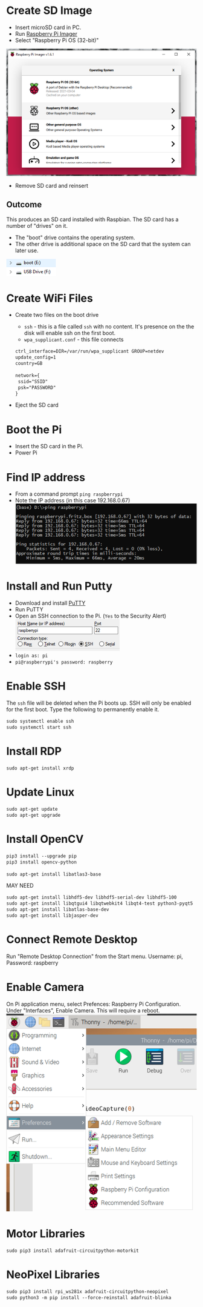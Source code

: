 # Create SD Image
* Insert microSD card in PC.
* Run [Raspberry Pi Imager](https://www.raspberrypi.org/documentation/installation/installing-images/)
* Select "Raspberry Pi OS (32-bit)"

![Imager](2021-04-26-Raspberry-Pi-with-OpenCV/imager.png)

* Remove SD card and reinsert

## Outcome
This produces an SD card installed with Raspbian.  The SD card has a number of "drives" on it.
* The "boot" drive contains the operating system.
* The other drive is additional space on the SD card that the system can later use.

![Drives](2021-04-26-Raspberry-Pi-with-OpenCV/drives.png)

# Create WiFi Files
* Create two files on the boot drive
	* ``ssh`` - this is a file called ``ssh`` with no content.  It's presence on the the disk will enable ssh on the first boot.
	* ``wpa_supplicant.conf`` - this file connects

	```
	ctrl_interface=DIR=/var/run/wpa_supplicant GROUP=netdev
	update_config=1
	country=GB

	network={
	 ssid="SSID"
	 psk="PASSWORD"
	}
	```
* Eject the SD card

# Boot the Pi
* Insert the SD card in the Pi.
* Power Pi

# Find IP address
* From a command prompt ``ping raspberrypi``
* Note the IP address (in this case 192.168.0.67)
![Ping](2021-04-26-Raspberry-Pi-with-OpenCV/ping.png)

# Install and Run Putty
* Download and install [PuTTY](https://www.chiark.greenend.org.uk/~sgtatham/putty/)
* Run PuTTY
* Open an SSH connection to the Pi.  (``Yes`` to the Security Alert)
![PuTTY](2021-04-26-Raspberry-Pi-with-OpenCV/putty.png)
* ```login as: pi```
* ```pi@raspberrypi's password: raspberry```

# Enable SSH
The ``ssh`` file will be deleted when the Pi boots up.  SSH will only be enabled for the first boot.
Type the following to permanently enable it.
```
sudo systemctl enable ssh
sudo systemctl start ssh
```

# Install RDP
```
sudo apt-get install xrdp
```

# Update Linux
```
sudo apt-get update
sudo apt-get upgrade
```

# Install OpenCV
```
pip3 install --upgrade pip
pip3 install opencv-python

sudo apt-get install libatlas3-base
```

MAY NEED
```
sudo apt-get install libhdf5-dev libhdf5-serial-dev libhdf5-100
sudo apt-get install libqtgui4 libqtwebkit4 libqt4-test python3-pyqt5
sudo apt-get install libatlas-base-dev
sudo apt-get install libjasper-dev
```

# Connect Remote Desktop
Run "Remote Desktop Connection" from the Start menu. Username: pi, Password: raspberry

# Enable Camera
On Pi application menu, select Prefences: Raspberry Pi Configuration.
Under "Interfaces", Enable Camera.  This will require a reboot.
![Config](2021-04-26-Raspberry-Pi-with-OpenCV/preferences.png)

# Motor Libraries
```
sudo pip3 install adafruit-circuitpython-motorkit
```

# NeoPixel Libraries
```
sudo pip3 install rpi_ws281x adafruit-circuitpython-neopixel
sudo python3 -m pip install --force-reinstall adafruit-blinka
```
